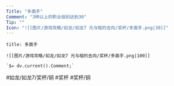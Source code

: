 ```yaml
---
Title: "多面手"
Comment: "3种以上的职业级别达到30"
Tip: ""
Icon: "![[图片/游戏攻略/如龙/如龙7 光与暗的去向/奖杯/多面手.png|30]]"
---
```

```ad-common-bronze-trophy
title: 多面手

![[图片/游戏攻略/如龙/如龙7 光与暗的去向/奖杯/多面手.png|100]]

`$= dv.current().Comment;`

```

#如龙/如龙7/奖杯/铜 #奖杯 #奖杯/铜
